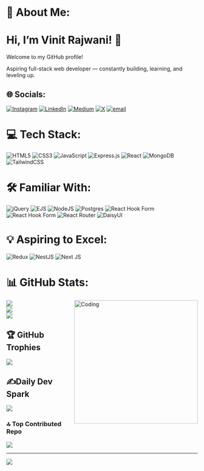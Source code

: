 # 💫 About Me:

# Hi, I’m Vinit Rajwani! 👋
Welcome to my GitHub profile!

Aspiring full-stack web developer — constantly building, learning, and leveling up.

## 🌐 Socials:
[![Instagram](https://img.shields.io/badge/Instagram-%23E4405F.svg?logo=Instagram&logoColor=white)](https://instagram.com/rajwani_vinit01) [![LinkedIn](https://img.shields.io/badge/LinkedIn-%230077B5.svg?logo=linkedin&logoColor=white)](https://www.linkedin.com/in/vinit-rajwani-8468b026b/) [![Medium](https://img.shields.io/badge/Medium-12100E?logo=medium&logoColor=white)](https://medium.com/@rajwanivinit560) [![X](https://img.shields.io/badge/X-black.svg?logo=X&logoColor=white)](https://x.com/RajwaniVinit) [![email](https://img.shields.io/badge/Email-D14836?logo=gmail&logoColor=white)](mailto:rajwanivinit560@gmail.com)
# 💻 Tech Stack:
![HTML5](https://img.shields.io/badge/html5-%23E34F26.svg?style=for-the-badge&logo=html5&logoColor=white) ![CSS3](https://img.shields.io/badge/css3-%231572B6.svg?style=for-the-badge&logo=css3&logoColor=white) ![JavaScript](https://img.shields.io/badge/javascript-%23323330.svg?style=for-the-badge&logo=javascript&logoColor=%23F7DF1E) ![Express.js](https://img.shields.io/badge/express.js-%23404d59.svg?style=for-the-badge&logo=express&logoColor=%2361DAFB)  ![React](https://img.shields.io/badge/react-%2320232a.svg?style=for-the-badge&logo=react&logoColor=%2361DAFB) ![MongoDB](https://img.shields.io/badge/MongoDB-%234ea94b.svg?style=for-the-badge&logo=mongodb&logoColor=white) ![TailwindCSS](https://img.shields.io/badge/tailwindcss-%2338B2AC.svg?style=for-the-badge&logo=tailwind-css&logoColor=white)
# 🛠️ Familiar With:
 ![jQuery](https://img.shields.io/badge/jquery-%230769AD.svg?style=for-the-badge&logo=jquery&logoColor=white) ![EJS](https://img.shields.io/badge/ejs-%23B4CA65.svg?style=for-the-badge&logo=ejs&logoColor=black) ![NodeJS](https://img.shields.io/badge/node.js-6DA55F?style=for-the-badge&logo=node.js&logoColor=white) ![Postgres](https://img.shields.io/badge/postgres-%23316192.svg?style=for-the-badge&logo=postgresql&logoColor=white) ![React Hook Form](https://img.shields.io/badge/React%20Hook%20Form-%23EC5990.svg?style=for-the-badge&logo=reacthookform&logoColor=white) ![React Hook Form](https://img.shields.io/badge/React%20Hook%20Form-%23EC5990.svg?style=for-the-badge&logo=reacthookform&logoColor=white) ![React Router](https://img.shields.io/badge/React_Router-CA4245?style=for-the-badge&logo=react-router&logoColor=white) ![DaisyUI](https://img.shields.io/badge/daisyui-5A0EF8?style=for-the-badge&logo=daisyui&logoColor=white)

# 💡 Aspiring to Excel:
 ![Redux](https://img.shields.io/badge/redux-%23593d88.svg?style=for-the-badge&logo=redux&logoColor=white) ![NestJS](https://img.shields.io/badge/nestjs-%23E0234E.svg?style=for-the-badge&logo=nestjs&logoColor=white) ![Next JS](https://img.shields.io/badge/Next-black?style=for-the-badge&logo=next.js&logoColor=white)

# 📊 GitHub Stats:

<img align="right" width="325" src="https://camo.githubusercontent.com/2366b34bb903c09617990fb5fff4622f3e941349e846ddb7e73df872a9d21233/68747470733a2f2f63646e2e6472696262626c652e636f6d2f75736572732f3733303730332f73637265656e73686f74732f363538313234332f6176656e746f2e676966" alt="Coding">

![](https://github-readme-stats.vercel.app/api?username=Stack-Explorer&theme=dark&hide_border=false&include_all_commits=true&count_private=false)<br/>
![](https://github-readme-streak-stats.herokuapp.com/?user=Stack-Explorer&theme=dark&hide_border=false)<br/>
![](https://github-readme-stats.vercel.app/api/top-langs/?username=Stack-Explorer&theme=dark&hide_border=false&include_all_commits=true&count_private=false&layout=compact)
## 🏆 GitHub Trophies
![](https://github-profile-trophy.vercel.app/?username=Stack-Explorer&theme=radical&no-frame=false&no-bg=true&margin-w=4)
## ✍️Daily Dev Spark
![](https://quotes-github-readme.vercel.app/api?type=horizontal&theme=radical)
### 🔝 Top Contributed Repo
![](https://github-contributor-stats.vercel.app/api?username=Stack-Explorer&limit=5&theme=dark&combine_all_yearly_contributions=true)

---
[![](https://visitcount.itsvg.in/api?id=Stack-Explorer&icon=0&color=0)](https://visitcount.itsvg.in)
